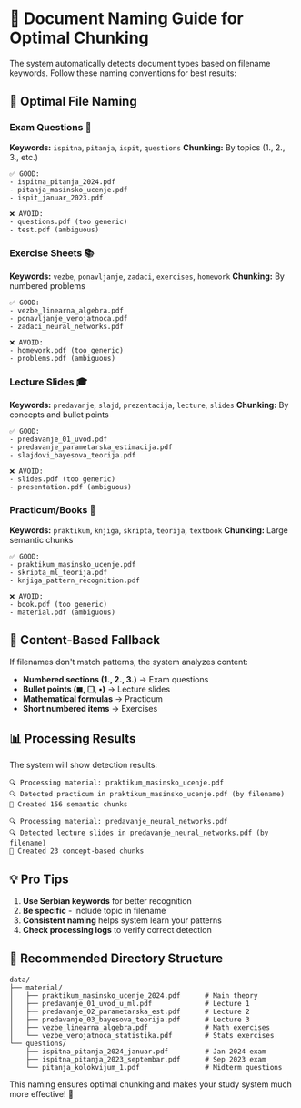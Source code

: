 # 📁 Document Naming Guide for Optimal Chunking

The system automatically detects document types based on filename keywords. Follow these naming conventions for best results:

## 🎯 **Optimal File Naming**

### **Exam Questions** 📝
**Keywords:** `ispitna`, `pitanja`, `ispit`, `questions`
**Chunking:** By topics (1., 2., 3., etc.)
```
✅ GOOD:
- ispitna_pitanja_2024.pdf
- pitanja_masinsko_ucenje.pdf  
- ispit_januar_2023.pdf

❌ AVOID:
- questions.pdf (too generic)
- test.pdf (ambiguous)
```

### **Exercise Sheets** 📚
**Keywords:** `vezbe`, `ponavljanje`, `zadaci`, `exercises`, `homework`
**Chunking:** By numbered problems
```
✅ GOOD:
- vezbe_linearna_algebra.pdf
- ponavljanje_verojatnoca.pdf
- zadaci_neural_networks.pdf

❌ AVOID:
- homework.pdf (too generic)
- problems.pdf (ambiguous)
```

### **Lecture Slides** 🎓
**Keywords:** `predavanje`, `slajd`, `prezentacija`, `lecture`, `slides`
**Chunking:** By concepts and bullet points
```
✅ GOOD:
- predavanje_01_uvod.pdf
- predavanje_parametarska_estimacija.pdf
- slajdovi_bayesova_teorija.pdf

❌ AVOID:
- slides.pdf (too generic)
- presentation.pdf (ambiguous)
```

### **Practicum/Books** 📖
**Keywords:** `praktikum`, `knjiga`, `skripta`, `teorija`, `textbook`
**Chunking:** Large semantic chunks
```
✅ GOOD:
- praktikum_masinsko_ucenje.pdf
- skripta_ml_teorija.pdf
- knjiga_pattern_recognition.pdf

❌ AVOID:
- book.pdf (too generic)
- material.pdf (ambiguous)
```

## 🔧 **Content-Based Fallback**

If filenames don't match patterns, the system analyzes content:
- **Numbered sections (1., 2., 3.)** → Exam questions
- **Bullet points (◼, ❑, •)** → Lecture slides  
- **Mathematical formulas** → Practicum
- **Short numbered items** → Exercises

## 📊 **Processing Results**

The system will show detection results:
```
🔍 Processing material: praktikum_masinsko_ucenje.pdf
🔍 Detected practicum in praktikum_masinsko_ucenje.pdf (by filename)
📄 Created 156 semantic chunks

🔍 Processing material: predavanje_neural_networks.pdf  
🔍 Detected lecture slides in predavanje_neural_networks.pdf (by filename)
📄 Created 23 concept-based chunks
```

## 💡 **Pro Tips**

1. **Use Serbian keywords** for better recognition
2. **Be specific** - include topic in filename
3. **Consistent naming** helps system learn your patterns
4. **Check processing logs** to verify correct detection

## 📁 **Recommended Directory Structure**

```
data/
├── material/
│   ├── praktikum_masinsko_ucenje_2024.pdf      # Main theory
│   ├── predavanje_01_uvod_u_ml.pdf             # Lecture 1
│   ├── predavanje_02_parametarska_est.pdf      # Lecture 2  
│   ├── predavanje_03_bayesova_teorija.pdf      # Lecture 3
│   ├── vezbe_linearna_algebra.pdf              # Math exercises
│   └── vezbe_verojatnoca_statistika.pdf        # Stats exercises
└── questions/
    ├── ispitna_pitanja_2024_januar.pdf         # Jan 2024 exam
    ├── ispitna_pitanja_2023_septembar.pdf      # Sep 2023 exam
    └── pitanja_kolokvijum_1.pdf                # Midterm questions
```

This naming ensures optimal chunking and makes your study system much more effective! 🎯

